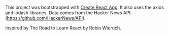 This project was bootstrapped with [Create React App](https://github.com/facebookincubator/create-react-app).
It also uses the axios and lodash libraries. Data comes from the Hacker News API.
(https://github.com/HackerNews/API).

Inspired by The Road to Learn React by Robin Wieruch.
